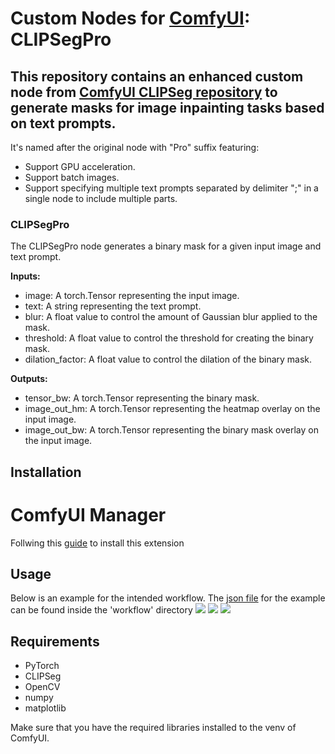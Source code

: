 # Custom Nodes for [ComfyUI](https://github.com/comfyanonymous/ComfyUI): CLIPSegPro
## This repository contains an enhanced custom node from [ComfyUI CLIPSeg repository](https://github.com/biegert/ComfyUI-CLIPSeg) to generate masks for image inpainting tasks based on text prompts.

It's named after the original node with "Pro" suffix featuring:

* Support GPU acceleration.
* Support batch images.
* Support specifying multiple text prompts separated by delimiter ";" in a single node to include multiple parts.


### CLIPSegPro
The CLIPSegPro node generates a binary mask for a given input image and text prompt.

**Inputs:**

- image: A torch.Tensor representing the input image.
- text: A string representing the text prompt.
- blur: A float value to control the amount of Gaussian blur applied to the mask.
- threshold: A float value to control the threshold for creating the binary mask.
- dilation_factor: A float value to control the dilation of the binary mask.

**Outputs:**

- tensor_bw: A torch.Tensor representing the binary mask.
- image_out_hm: A torch.Tensor representing the heatmap overlay on the input image.
- image_out_bw: A torch.Tensor representing the binary mask overlay on the input image.


## Installation

# ComfyUI Manager

Follwing this [guide](https://github.com/ltdrdata/ComfyUI-Manager#how-to-use) to install this extension


## Usage
Below is an example for the intended workflow. The [json file](https://github.com/hoveychen/ComfyUI-CLIPSegPro/blob/main/workflow/inpaint_CLIPSeg.json) for the example can be found inside the 'workflow' directory 
![](https://github.com/hoveychen/ComfyUI-CLIPSegPro/blob/main/workflow/workflow_0.png?raw=true)
![](https://github.com/hoveychen/ComfyUI-CLIPSegPro/blob/main/workflow/workflow_1.png?raw=true)
![](https://github.com/hoveychen/ComfyUI-CLIPSegPro/blob/main/workflow/workflow_2.png?raw=true)

## Requirements
- PyTorch
- CLIPSeg
- OpenCV
- numpy
- matplotlib

Make sure that you have the required libraries installed to the venv of ComfyUI.

